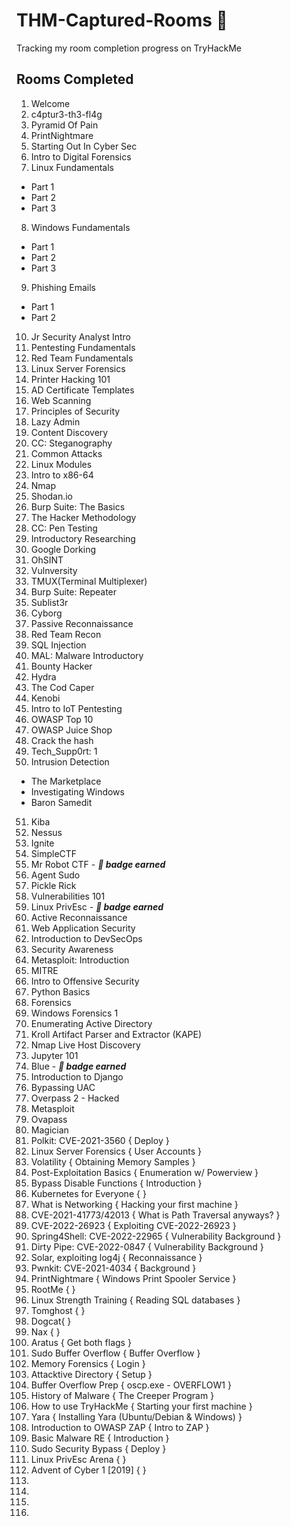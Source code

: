 # THM-Captured-Rooms 🚩
Tracking my room completion progress on TryHackMe 


## Rooms Completed 

1. Welcome
2. c4ptur3-th3-fl4g
3. Pyramid Of Pain
4. PrintNightmare
5. Starting Out In Cyber Sec
6. Intro to Digital Forensics
7. Linux Fundamentals 
- Part 1
- Part 2
- Part 3
8. Windows Fundamentals 
- Part 1
- Part 2
- Part 3
9. Phishing Emails 
- Part 1
- Part 2 

10. Jr Security Analyst Intro
11. Pentesting Fundamentals
12. Red Team Fundamentals
13. Linux Server Forensics
14. Printer Hacking 101
15. AD Certificate Templates
16. Web Scanning
17. Principles of Security
18. Lazy Admin
19. Content Discovery
20. CC: Steganography
21. Common Attacks 
22. Linux Modules
23. Intro to x86-64
24. Nmap
25. Shodan.io
26. Burp Suite: The Basics
27. The Hacker Methodology
28. CC: Pen Testing
29. Introductory Researching
30. Google Dorking
31. OhSINT
32. Vulnversity
33. TMUX(Terminal Multiplexer)
34. Burp Suite: Repeater
35. Sublist3r
36. Cyborg
37. Passive Reconnaissance
38. Red Team Recon
39. SQL Injection
40. MAL: Malware Introductory
41. Bounty Hacker
42. Hydra
43. The Cod Caper
44. Kenobi
45. Intro to IoT Pentesting
46. OWASP Top 10
47. OWASP Juice Shop
48. Crack the hash
49. Tech_Supp0rt: 1
50. Intrusion Detection
- The Marketplace
- Investigating Windows
- Baron Samedit
51. Kiba
52. Nessus
53. Ignite 
54. SimpleCTF
55. Mr Robot CTF - **_📛 badge earned_**
56. Agent Sudo
57. Pickle Rick 
58. Vulnerabilities 101
59. Linux PrivEsc - **_📛 badge earned_**
60. Active Reconnaissance
61. Web Application Security
62. Introduction to DevSecOps
63. Security Awareness 
64. Metasploit: Introduction
65. MITRE
66. Intro to Offensive Security
67. Python Basics
68. Forensics
69. Windows Forensics 1 
70. Enumerating Active Directory
71. Kroll Artifact Parser and Extractor (KAPE)
72. Nmap Live Host Discovery 
73. Jupyter 101 
74. Blue - **_📛 badge earned_**
75. Introduction to Django 
76. Bypassing UAC 
77. Overpass 2 - Hacked
78. Metasploit
79. Ovapass
80. Magician
81. Polkit: CVE-2021-3560 { Deploy }
82. Linux Server Forensics { User Accounts }
83. Volatility { Obtaining Memory Samples }
84. Post-Exploitation Basics { Enumeration w/ Powerview }
85. Bypass Disable Functions { Introduction }
86. Kubernetes for Everyone { }
87. What is Networking { Hacking your first machine }
88. CVE-2021-41773/42013 { What is Path Traversal anyways? }
89. CVE-2022-26923 { Exploiting CVE-2022-26923 }
90. Spring4Shell: CVE-2022-22965 { Vulnerability Background }
91. Dirty Pipe: CVE-2022-0847 { Vulnerability Background }
92. Solar, exploiting log4j { Reconnaissance }
93. Pwnkit: CVE-2021-4034 { Background }
94. PrintNightmare { Windows Print Spooler Service }
95. RootMe {  }
96. Linux Strength Training { Reading SQL databases }
97. Tomghost {  }
98. Dogcat{  }
99. Nax {  }
100. Aratus { Get both flags }
101. Sudo Buffer Overflow { Buffer Overflow }
102. Memory Forensics { Login }
103. Attacktive Directory { Setup }
104. Buffer Overflow Prep { oscp.exe - OVERFLOW1 }
105. History of Malware { The Creeper Program }
106. How to use TryHackMe { Starting your first machine }
107. Yara {  Installing Yara (Ubuntu/Debian & Windows) }
108. Introduction to OWASP ZAP { Intro to ZAP }
109. Basic Malware RE { Introduction }
110. Sudo Security Bypass { Deploy }
111. Linux PrivEsc Arena { }
112. Advent of Cyber 1 [2019] { }
113.
114. 
115. 
116. 

 


